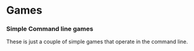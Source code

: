 # Games
### Simple Command line games

These is just a couple of simple games that operate in the command line. 
